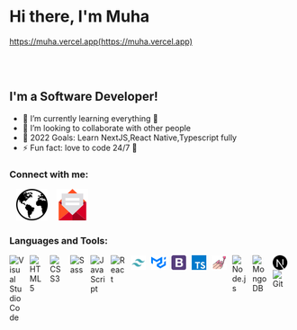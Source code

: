 # Hi there, I'm Muha


https://muha.vercel.app(https://muha.vercel.app)

<br>
<br>

## I'm a Software Developer!

- 🌱 I’m currently learning everything 🤣
- 👯 I’m looking to collaborate with other people
- 🥅 2022 Goals: Learn NextJS,React Native,Typescript fully
- ⚡ Fun fact: love to code 24/7 🤣

### Connect with me:

&nbsp;&nbsp;
[![website](./imgs/earth.svg)](https://muha.vercel.app)
&nbsp;&nbsp;
[![website](./imgs/email.svg)](mailto:ismonovmukh@gmail.com)

### Languages and Tools:

<img align="left" alt="Visual Studio Code" width="26px" src="https://cdn.jsdelivr.net/gh/devicons/devicon/icons/vscode/vscode-original.svg" style="padding-right:10px;" />
<img align="left" alt="HTML5" width="26px" src="https://cdn.jsdelivr.net/gh/devicons/devicon/icons/html5/html5-original.svg" style="padding-right:10px;" />
<img align="left" alt="CSS3" width="26px" src="https://cdn.jsdelivr.net/gh/devicons/devicon/icons/css3/css3-original.svg" style="padding-right:10px;" />
<img align="left" alt="Sass" width="26px" src="https://cdn.jsdelivr.net/gh/devicons/devicon/icons/sass/sass-original.svg" style="padding-right:10px;" />
<img align="left" alt="JavaScript" width="26px" src="https://cdn.jsdelivr.net/gh/devicons/devicon/icons/javascript/javascript-original.svg" style="padding-right:10px;" />
<img align="left" alt="React" width="26px" src="https://cdn.jsdelivr.net/gh/devicons/devicon/icons/react/react-original.svg" style="padding-right:10px;" />
<img align="left" alt="Tailwind" width="26px" src="./imgs/tailwind.svg" style="padding-right:10px;" />
<img align="left" alt="MaterialUI" width="26px" src="./imgs/materialui.svg" style="padding-right:10px;" />
<img align="left" alt="Bootstrap" width="26px" src="./imgs/bootstrap.svg" style="padding-right:10px;" />
<img align="left" alt="Tailwind" width="26px" src="./imgs/typescript.svg" style="padding-right:10px;" />
<img align="left" alt="Styled-components" width="26px" src="./imgs/styled-components.svg" style="padding-right:10px;" />
<img align="left" alt="Node.js" width="26px" src="https://cdn.jsdelivr.net/gh/devicons/devicon/icons/nodejs/nodejs-original.svg" style="padding-right:10px;" />
<img align="left" alt="MongoDB" width="26px" src="https://cdn.jsdelivr.net/gh/devicons/devicon/icons/mongodb/mongodb-original.svg" style="padding-right:10px;" />
<img align="left" alt="NextJS" width="26px" src="./imgs/nextjs.svg" style="padding-right:10px;" />
<img align="left" alt="Git" width="26px" src="https://cdn.jsdelivr.net/gh/devicons/devicon/icons/git/git-original.svg" style="padding-right:10px;" />

